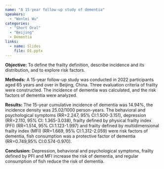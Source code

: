 ```yaml
---
name: "A 15-year follow-up study of dementia"
speakers:
  - "Wenlei Wu"
categories:
  - "Short Oral"
  - "Beijing"
  - Dementia
links:
  - name: Slides
    file: D1.pptx
---
```


**Objective:** To define the frailty definition, describe incidence and its distribution, and to explore risk factors.

**Methods:** A 15-year follow-up study was conducted in 2022 participants aged 65 years and over in Beijing, China. Three evaluation criteria of frailty were constructed. The incidence of dementia was calculated, and the risk factors of dementia were analyzed. 

**Results:** The 15-year cumulative incidence of dementia was 14.94%, the incidence density was 25.02/1000 person-years. The behavioral and psychological symptoms (RR=2.247, 95% CI:1.500-3.151), depression (RR=2.110, 95% CI: 1.365-3.038), frailty defined by physical frailty index (PFI) (RR=1.514, 95% CI:1.123-1.997) and frailty defined by multidimensional frailty index (MFI) (RR=1.669, 95% CI:1.312-2.059) were risk factors of dementia, fish consumption was a protective factor of dementia (RR=0.749,95% CI:0.574-0.970).

**Conclusion:** Depression, behavioral and psychological symptoms, frailty defined by PFI and MFI increase the risk of dementia, and regular consumption of fish reduce the risk of dementia.

